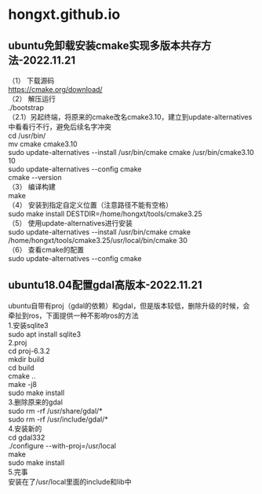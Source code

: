 # hongxt.github.io
## ubuntu免卸载安装cmake实现多版本共存方法-2022.11.21
（1）	下载源码  
https://cmake.org/download/  
（2）	解压运行  
./bootstrap  
（2.1）另起终端，将原来的cmake改名cmake3.10，建立到update-alternatives中看看行不行，避免后续名字冲突  
cd /usr/bin/  
mv cmake cmake3.10  
sudo update-alternatives --install /usr/bin/cmake cmake /usr/bin/cmake3.10 10  
sudo update-alternatives --config cmake  
cmake --version  
（3）	编译构建  
make  
（4）	安装到指定自定义位置（注意路径不能有空格）  
sudo make install DESTDIR=/home/hongxt/tools/cmake3.25  
（5）	使用update-alternatives进行安装  
sudo update-alternatives --install /usr/bin/cmake cmake /home/hongxt/tools/cmake3.25/usr/local/bin/cmake 30  
（6）	查看cmake的配置  
sudo update-alternatives --config cmake  

## ubuntu18.04配置gdal高版本-2022.11.21
ubuntu自带有proj（gdal的依赖）和gdal，但是版本较低，删除升级的时候，会牵扯到ros，下面提供一种不影响ros的方法  
1.安装sqlite3  
 sudo apt install sqlite3  
2.proj  
 cd proj-6.3.2  
 mkdir build  
 cd build  
 cmake ..  
 make -j8  
 sudo make install  
3.删除原来的gdal  
 sudo rm -rf /usr/share/gdal/*  
 sudo rm -rf /usr/include/gdal/*  
4.安装新的  
 cd gdal332  
  ./configure  --with-proj=/usr/local  
 make   
 sudo make install  
5.完事  
 安装在了/usr/local里面的include和lib中


